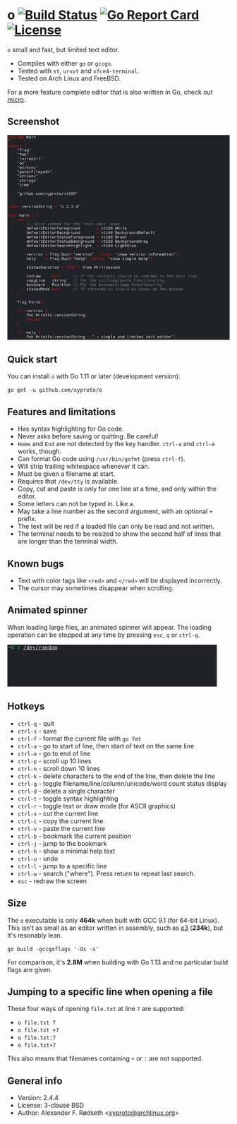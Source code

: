 # o [![Build Status](https://travis-ci.org/xyproto/o.svg?branch=master)](https://travis-ci.org/xyproto/o) [![Go Report Card](https://goreportcard.com/badge/github.com/xyproto/o)](https://goreportcard.com/report/github.com/xyproto/o) [![License](https://img.shields.io/badge/license-BSD-green.svg?style=flat)](https://raw.githubusercontent.com/xyproto/o/master/LICENSE)

`o` small and fast, but limited text editor.

* Compiles with either `go` or `gccgo`.
* Tested with `st`, `urxvt` and `xfce4-terminal`.
* Tested on Arch Linux and FreeBSD.

For a more feature complete editor that is also written in Go, check out [micro](https://github.com/zyedidia/micro).

## Screenshot

![screenshot](img/screenshot.png)

## Quick start

You can install `o` with Go 1.11 or later (development version):

    go get -u github.com/xyproto/o

## Features and limitations

* Has syntax highlighting for Go code.
* Never asks before saving or quitting. Be careful!
* `Home` and `End` are not detected by the key handler. `ctrl-a` and `ctrl-e` works, though.
* Can format Go code using `/usr/bin/gofmt` (press `ctrl-f`).
* Will strip trailing whitespace whenever it can.
* Must be given a filename at start.
* Requires that `/dev/tty` is available.
* Copy, cut and paste is only for one line at a time, and only within the editor.
* Some letters can not be typed in. Like `æ`.
* May take a line number as the second argument, with an optional `+` prefix.
* The text will be red if a loaded file can only be read and not written.
* The terminal needs to be resized to show the second half of lines that are longer than the terminal width.

## Known bugs

* Text with color tags like `<red>` and `</red>` will be displayed incorrectly.
* The cursor may sometimes disappear when scrolling.

## Animated spinner

When loading large files, an animated spinner will appear. The loading operation can be stopped at any time by pressing `esc`, `q` or `ctrl-q`.

![progress](img/progress.gif)

## Hotkeys

* `ctrl-q` - quit
* `ctrl-s` - save
* `ctrl-f` - format the current file with `go fmt`
* `ctrl-a` - go to start of line, then start of text on the same line
* `ctrl-e` - go to end of line
* `ctrl-p` - scroll up 10 lines
* `ctrl-n` - scroll down 10 lines
* `ctrl-k` - delete characters to the end of the line, then delete the line
* `ctrl-g` - toggle filename/line/column/unicode/word count status display
* `ctrl-d` - delete a single character
* `ctrl-t` - toggle syntax highlighting
* `ctrl-r` - toggle text or draw mode (for ASCII graphics)
* `ctrl-x` - cut the current line
* `ctrl-c` - copy the current line
* `ctrl-v` - paste the current line
* `ctrl-b` - bookmark the current position
* `ctrl-j` - jump to the bookmark
* `ctrl-h` - show a minimal help text
* `ctrl-u` - undo
* `ctrl-l` - jump to a specific line
* `ctrl-w` - search ("where"). Press return to repeat last search.
* `esc` - redraw the screen

## Size

The `o` executable is only **464k** when built with GCC 9.1 (for 64-bit Linux). This isn't as small as an editor written in assembly, such as [e3](https://sites.google.com/site/e3editor/) (**234k**), but it's resonably lean.

    go build -gccgoflags '-Os -s'

For comparison, it's **2.8M** when building with Go 1.13 and no particular build flags are given.

## Jumping to a specific line when opening a file

These four ways of opening `file.txt` at line `7` are supported:

* `o file.txt 7`
* `o file.txt +7`
* `o file.txt:7`
* `o file.txt+7`

This also means that filenames containing `+` or `:` are not supported.

## General info

* Version: 2.4.4
* License: 3-clause BSD
* Author: Alexander F. Rødseth &lt;xyproto@archlinux.org&gt;
